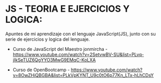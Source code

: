 # JS - TEORIA E EJERCICIOS Y LOGICA:

Apuntes de mi aprendizaje con el lenguaje JavaScript(JS), junto con su serie de ejercicios y logica del lenguaje.

- Curso de JavaScript del Maestro jonmircha - https://www.youtube.com/watch?v=2SetvwBV-SU&list=PLvq-jIkSeTUZ6QgYYO3MwG9EMqC-KoLXA

- Curso de OpenBootcamp - https://www.youtube.com/watch?v=8OwZHiQBGBA&list=PLkVpKYNT_U9c0tO6p77Kn_LTx-hLhCDsY

